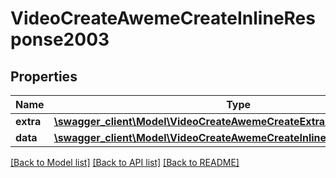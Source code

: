 # VideoCreateAwemeCreateInlineResponse2003

## Properties
Name | Type | Description | Notes
------------ | ------------- | ------------- | -------------
**extra** | [**\swagger_client\Model\VideoCreateAwemeCreateExtraBody**](VideoCreateAwemeCreateExtraBody.md) |  | [optional] 
**data** | [**\swagger_client\Model\VideoCreateAwemeCreateInlineResponse2003Data**](VideoCreateAwemeCreateInlineResponse2003Data.md) |  | [optional] 

[[Back to Model list]](../README.md#documentation-for-models) [[Back to API list]](../README.md#documentation-for-api-endpoints) [[Back to README]](../README.md)

